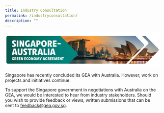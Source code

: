 ```yaml
---
title: Industry Consultation
permalink: /industryconsultation/
description: ""
---
```

![](/images/GEA%20banner.jpeg)

Singapore has recently concluded its GEA with Australia. However, work on projects and initiatives continue. 

To support the Singapore government in negotiations with Australia on the GEA, we would be interested to hear from industry stakeholders. Should you wish to provide feedback or views, written submissions that can be sent to [feedback@gea.gov.sg](feedback@gea.gov.sg).